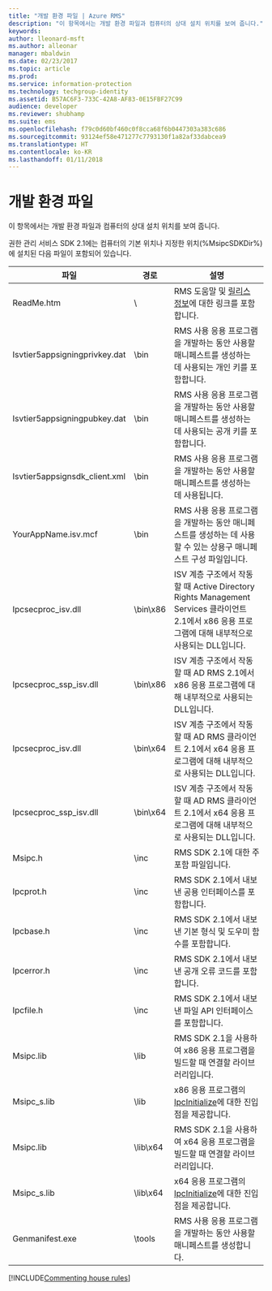 ```yaml
---
title: "개발 환경 파일 | Azure RMS"
description: "이 항목에서는 개발 환경 파일과 컴퓨터의 상대 설치 위치를 보여 줍니다."
keywords: 
author: lleonard-msft
ms.author: alleonar
manager: mbaldwin
ms.date: 02/23/2017
ms.topic: article
ms.prod: 
ms.service: information-protection
ms.technology: techgroup-identity
ms.assetid: B57AC6F3-733C-42A8-AF83-0E15FBF27C99
audience: developer
ms.reviewer: shubhamp
ms.suite: ems
ms.openlocfilehash: f79c0d60bf460c0f8cca68f6b0447303a383c686
ms.sourcegitcommit: 93124ef58e471277c7793130f1a82af33dabcea9
ms.translationtype: HT
ms.contentlocale: ko-KR
ms.lasthandoff: 01/11/2018
---
```

# <a name="development-environment-files"></a>개발 환경 파일

이 항목에서는 개발 환경 파일과 컴퓨터의 상대 설치 위치를 보여 줍니다.

권한 관리 서비스 SDK 2.1에는 컴퓨터의 기본 위치나 지정한 위치(%MsipcSDKDir%)에 설치된 다음 파일이 포함되어 있습니다.

|파일|경로|설명|
|----|----|-----------|
|ReadMe.htm| \ | RMS 도움말 및 [릴리스 정보](release-notes-rtm.md)에 대한 링크를 포함합니다.|
|Isvtier5appsigningprivkey.dat|\bin|RMS 사용 응용 프로그램을 개발하는 동안 사용할 매니페스트를 생성하는 데 사용되는 개인 키를 포함합니다.|
|Isvtier5appsigningpubkey.dat|\bin|RMS 사용 응용 프로그램을 개발하는 동안 사용할 매니페스트를 생성하는 데 사용되는 공개 키를 포함합니다.|
|Isvtier5appsignsdk_client.xml|\bin|RMS 사용 응용 프로그램을 개발하는 동안 사용할 매니페스트를 생성하는 데 사용됩니다.|
|YourAppName.isv.mcf|\bin|RMS 사용 응용 프로그램을 개발하는 동안 매니페스트를 생성하는 데 사용할 수 있는 상용구 매니페스트 구성 파일입니다.|
|Ipcsecproc_isv.dll|\bin\x86|ISV 계층 구조에서 작동할 때 Active Directory Rights Management Services 클라이언트 2.1에서 x86 응용 프로그램에 대해 내부적으로 사용되는 DLL입니다.|
|Ipcsecproc_ssp_isv.dll|\bin\x86|ISV 계층 구조에서 작동할 때 AD RMS 2.1에서 x86 응용 프로그램에 대해 내부적으로 사용되는 DLL입니다.|
|Ipcsecproc_isv.dll|\bin\x64|ISV 계층 구조에서 작동할 때 AD RMS 클라이언트 2.1에서 x64 응용 프로그램에 대해 내부적으로 사용되는 DLL입니다.|
|Ipcsecproc_ssp_isv.dll|\bin\x64|ISV 계층 구조에서 작동할 때 AD RMS 클라이언트 2.1에서 x64 응용 프로그램에 대해 내부적으로 사용되는 DLL입니다.|
|Msipc.h|\inc|RMS SDK 2.1에 대한 주 포함 파일입니다.|
|Ipcprot.h|\inc|RMS SDK 2.1에서 내보낸 공용 인터페이스를 포함합니다.|
|Ipcbase.h|\inc|RMS SDK 2.1에서 내보낸 기본 형식 및 도우미 함수를 포함합니다.|
|Ipcerror.h|\inc|RMS SDK 2.1에서 내보낸 공개 오류 코드를 포함합니다.|
|Ipcfile.h|\inc|RMS SDK 2.1에서 내보낸 파일 API 인터페이스를 포함합니다.|
|Msipc.lib|\lib|RMS SDK 2.1을 사용하여 x86 응용 프로그램을 빌드할 때 연결할 라이브러리입니다.|
|Msipc_s.lib|\lib|x86 응용 프로그램의 [IpcInitialize](https://msdn.microsoft.com/library/jj127295.aspx)에 대한 진입점을 제공합니다.|
|Msipc.lib|\lib\x64|RMS SDK 2.1을 사용하여 x64 응용 프로그램을 빌드할 때 연결할 라이브러리입니다.|
|Msipc_s.lib|\lib\x64|x64 응용 프로그램의 [IpcInitialize](https://msdn.microsoft.com/library/jj127295.aspx)에 대한 진입점을 제공합니다.|
|Genmanifest.exe|\tools|RMS 사용 응용 프로그램을 개발하는 동안 사용할 매니페스트를 생성합니다.|

[!INCLUDE[Commenting house rules](../includes/houserules.md)]
